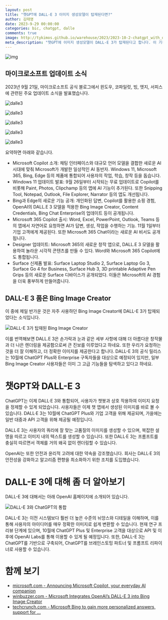 ```yaml
---
layout: post
title: "챗GPT에 DALL-E 3 이미지 생성모델이 탑재된다면?"
author: 김태영
date: 2023-9-29 00:00:00
categories: bic, chatgpt, dalle
comments: true
image: http://tykimos.github.io/warehouse/2023/2023-10-2-chatgpt_with_dalle3_title_1.jpg
meta_description: "챗GPT에 이미지 생성모델이 DALL-E 3가 탑재된다고 합니다. 이 기능에 대해서 미리 알아보세요."
---
```


![img](http://tykimos.github.io/warehouse/2023/2023-10-2-chatgpt_with_dalle3_title_1.jpg)

## 마이크로소프트 업데이트 소식

2023년 9월 21일, 마이크로소프트 공식 블로그에서 윈도우, 코파일럿, 빙, 엣지, 서피스에 관련된 주요 업데이트 소식을 발표했습니다.

![dalle3](http://tykimos.github.io/warehouse/2023/2023-10-2-chatgpt_with_dalle3_0.jpg)

![dalle3](http://tykimos.github.io/warehouse/2023/2023-10-2-chatgpt_with_dalle3_1.jpg)

![dalle3](http://tykimos.github.io/warehouse/2023/2023-10-2-chatgpt_with_dalle3_2.jpg)

![dalle3](http://tykimos.github.io/warehouse/2023/2023-10-2-chatgpt_with_dalle3_3.jpg)

![dalle3](http://tykimos.github.io/warehouse/2023/2023-10-2-chatgpt_with_dalle3_4.jpg)


요약하면 아래와 같습니다. 

* Microsoft Copilot 소개: 채팅 인터페이스와 대규모 언어 모델을 결합한 새로운 AI 시대에 맞춰 Microsoft가 개발한 일상적인 AI 동반자. Windows 11, Microsoft 365, Bing, Edge 등의 제품에 통합되어 사용자의 작업, 학습, 창작 등을 돕습니다.
* Windows 11 업데이트 발표: 9월 26일부터 시작되는 무료 업데이트로 Copilot를 비롯해 Paint, Photos, Clipchamp 등의 앱에 AI 기능이 추가된다. 또한 Snipping Tool, Notepad, Outlook, File Explorer, Narrator 등의 앱도 개선됩니다.
* Bing과 Edge의 새로운 기능 공개: 개인화된 답변, Copilot를 활용한 쇼핑 경험, OpenAI의 DALL.E 3 모델을 적용한 Bing Image Creator, Content Credentials, Bing Chat Enterprise의 업데이트 등이 공개됩니다.
* Microsoft 365 Copilot 출시: Word, Excel, PowerPoint, Outlook, Teams 등의 앱에서 자연어로 요청하면 AI가 답변, 생성, 작업을 수행하는 기능. 11월 1일부터 기업 고객에게 제공된다. 또한 Microsoft 365 Chat이라는 새로운 AI 비서도 공개됩니다.
* Designer 업데이트: Microsoft 365의 새로운 창작 앱으로, DALL.E 3 모델을 활용하여 놀라운 시각적 콘텐츠를 만들 수 있다. Word와 Microsoft 365 Copilot에도 통합됩니다.
* Surface 신제품 발표: Surface Laptop Studio 2, Surface Laptop Go 3, Surface Go 4 for Business, Surface Hub 3, 3D printable Adaptive Pen Grips 등의 새로운 Surface 디바이스가 공개되었다. 이들은 Microsoft의 AI 경험을 더욱 풍부하게 만들어줍니다.

## DALL-E 3 품은 Bing Image Creator

이 중에 제일 반가운 것은 자주 사용하던 Bing Image Creator에 DALL-E 3가 탑재되었다는 소식입니다.

![DALL-E 3가 탑재된 Bing Image Creator](http://tykimos.github.io/warehouse/2023/2023-9-30-dalle3_in_bing_image_creator_1.jpg)

이를 번역해보면 DALL.E 3은 손가락과 눈과 같은 세부 사항에 대해 더 아름다운 창작물과 더 나은 렌더링을 제공함으로써 큰 진보를 이루었다고 하네요. 또한 우리가 요청하는 것을 더 잘 이해하고, 더 정확한 이미지를 제공한다고 합니다. DALL-E 3의 공식 릴리스는 10월에 ChatGPT Plus와 Enterprise 구독자들을 대상으로 예정되어 있지만, 일부 Bing Image Creator 사용자들은 이미 그 고급 기능들을 탐색하고 있다고 하네요.

# 챗GPT와 DALL-E 3

ChatGPT는 이제 DALL·E 3와 통합되어, 사용자가 챗봇과 상호 작용하여 이미지 요청을 정제할 수 있게 되었습니다. 사용자들은 이제 챗 앱에서 생성된 이미지를 바로 볼 수 있습니다. DALL·E 3는 10월에 ChatGPT Plus와 기업 고객을 위해 제공되며, 가을에는 일반 대중과 API 고객을 위해 제공될 예정입니다.

DALL·E 3는 사용자의 쿼리에 잘 맞는 고품질의 이미지를 생성할 수 있으며, 복잡한 설명을 따르고 이미지 내의 텍스트를 생성할 수 있습니다. 또한 DALL·E 3는 프롬프트를 충실히 따르면서 객체를 거의 왜곡 없이 렌더링할 수 있습니다.

OpenAI는 또한 안전과 윤리적 고려에 대한 약속을 강조했습니다. 회사는 DALL·E 3의 안전성을 강화하고 알고리즘 편향을 최소화하기 위한 조치를 도입했습니다.

# DALL-E 3에 대해 좀 더 알아보기

DALL-E 3에 대해서는 아래 OpenAI 홈페이지에 소개되어 있습니다. 

![DALL-E 3와 ChatGPT의 통합](http://tykimos.github.io/warehouse/2023/2023-9-30-dalle3_in_bing_image_creator_2.jpg)

DALL-E 3는 이전 시스템보다 훨씬 더 높은 수준의 뉘앙스와 디테일을 이해하며, 이를 통해 사용자의 아이디어를 매우 정확한 이미지로 쉽게 변환할 수 있습니다. 현재 연구 프리뷰 단계에 있으며, 10월에 ChatGPT Plus 및 Enterprise 고객을 대상으로 API 및 이후에 OpenAI Labs를 통해 이용할 수 있게 될 예정입니다. 또한, DALL-E 3는 ChatGPT를 기반으로 구축되어, ChatGPT를 브레인스토밍 파트너 및 프롬프트 리파이너로 사용할 수 있습니다​.

# 함께 보기

* [microsoft.com - Announcing Microsoft Copilot, your everyday AI companion](https://blogs.microsoft.com/blog/2023/09/21/announcing-microsoft-copilot-your-everyday-ai-companion/)
* [winbuzzer.com - Microsoft Integrates OpenAI’s DALL-E 3 into Bing Image Creator](https://winbuzzer.com/2023/09/22/microsoft-integrates-openais-dall-e-3-into-bing-image-creator-xcxwbn/)
* [techcrunch.com - Microsoft Bing to gain more personalized answers, support for ...](https://techcrunch.com/2023/09/22/microsoft-bing-to-gain-more-personalized-answers-support-for-dalle-e-3-and-watermarked-ai-images/)